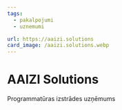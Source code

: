 ```yaml
---
tags:
  - pakalpojumi
  - uznemumi

url: https://aaizi.solutions
card_image: /aaizi.solutions.webp
---
```


# AAIZI Solutions

Programmatūras izstrādes uzņēmums
